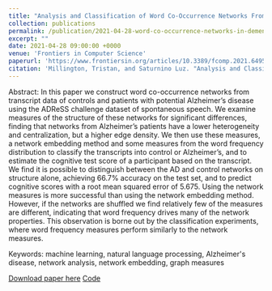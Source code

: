 ```yaml
---
title: "Analysis and Classification of Word Co-Occurrence Networks From Alzheimer’s Patients and Controls"
collection: publications
permalink: /publication/2021-04-28-word-co-occurrence-networks-in-dementia
excerpt: ""
date: 2021-04-28 09:00:00 +0000
venue: 'Frontiers in Computer Science'
paperurl: 'https://www.frontiersin.org/articles/10.3389/fcomp.2021.649508/full'
citation: 'Millington, Tristan, and Saturnino Luz. "Analysis and Classification of Word Occurrence Networks From Alzheimer's Patients and Controls." Frontiers in Computer Science 3 (2021): 36.'
---
```

Abstract: In this paper we construct word co-occurrence networks from transcript data of controls and patients with potential Alzheimer’s disease using the ADReSS challenge dataset of spontaneous speech. We examine measures of the structure of these networks for significant differences, finding that networks from Alzheimer’s patients have a lower heterogeneity and centralization, but a higher edge density. We then use these measures, a network embedding method and some measures from the word frequency distribution to classify the transcripts into control or Alzheimer’s, and to estimate the cognitive test score of a participant based on the transcript. We find it is possible to distinguish between the AD and control networks on structure alone, achieving 66.7% accuracy on the test set, and to predict cognitive scores with a root mean squared error of 5.675. Using the network measures is more successful than using the network embedding method. However, if the networks are shuffled we find relatively few of the measures are different, indicating that word frequency drives many of the network properties. This observation is borne out by the classification experiments, where word frequency measures perform similarly to the network measures.

Keywords: machine learning, natural language processing, Alzheimer's disease, network analysis, network embedding, graph measures

[Download paper here](https://www.frontiersin.org/articles/10.3389/fcomp.2021.649508/full)
[Code](https://git.ecdf.ed.ac.uk/tmilling/analysis-and-classification-of-word-co-occurrence-networks)
